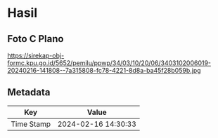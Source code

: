 # Hasil

## Foto C Plano

https://sirekap-obj-formc.kpu.go.id/5652/pemilu/ppwp/34/03/10/20/06/3403102006019-20240216-141808--7a315808-fc78-4221-8d8a-ba45f28b059b.jpg


## Metadata

| Key        | Value               |
| ---------- | ------------------- |
| Time Stamp | 2024-02-16 14:30:33 |



